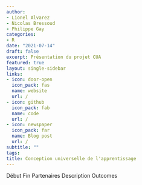```yaml
---
author:
- Lionel Alvarez
- Nicolas Bressoud
- Philippe Gay
categories:
- R
date: "2021-07-14"
draft: false
excerpt: Présentation du projet CUA
featured: true
layout: single-sidebar
links:
- icon: door-open
  icon_pack: fas
  name: website
  url: /
- icon: github
  icon_pack: fab
  name: code
  url: /
- icon: newspaper
  icon_pack: far
  name: Blog post
  url: /
subtitle: ""
tags:
title: Conception universelle de l'apprentissage
---
```



Début
Fin
Partenaires
Description
Outcomes



